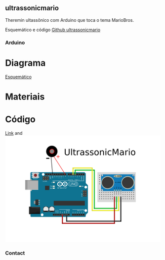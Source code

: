 ## ultrassonicmario

Theremin ultassônico com Arduino que toca o tema MarioBros.

Esquemático e código [Github ultrassonicmario](https://github.com/santos-hacker-clube/ultrassonicmario)


### Arduino 


# Diagrama
[Esquemático](https://github.com/santos-hacker-clube/ultrassonicmario/blob/master/ultrassonicmario_theremin_arduino.png)
# Materiais

# Código


[Link](https://github.com/santos-hacker-clube/ultrassonicmario/blob/master/arduino_ultrassonic_theremin_mario_code.ino) and ![Image](https://raw.githubusercontent.com/santos-hacker-clube/ultrassonicmario/master/ultrassonicmario_theremin_arduino.png)


### Contact


